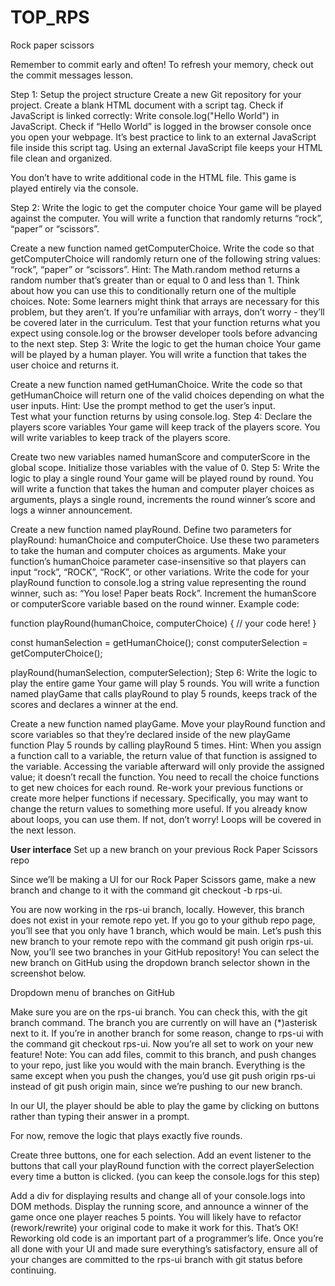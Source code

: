 # TOP_RPS
Rock paper scissors

Remember to commit early and often! To refresh your memory, check out the commit messages lesson.

Step 1: Setup the project structure
Create a new Git repository for your project.
Create a blank HTML document with a script tag.
Check if JavaScript is linked correctly:
Write console.log("Hello World") in JavaScript.
Check if “Hello World” is logged in the browser console once you open your webpage.
It’s best practice to link to an external JavaScript file inside this script tag. Using an external JavaScript file keeps your HTML file clean and organized.

You don’t have to write additional code in the HTML file. This game is played entirely via the console.

Step 2: Write the logic to get the computer choice
Your game will be played against the computer. You will write a function that randomly returns “rock”, “paper” or “scissors”.

Create a new function named getComputerChoice.
Write the code so that getComputerChoice will randomly return one of the following string values: “rock”, “paper” or “scissors”.
Hint: The Math.random method returns a random number that’s greater than or equal to 0 and less than 1. Think about how you can use this to conditionally return one of the multiple choices.
Note: Some learners might think that arrays are necessary for this problem, but they aren’t. If you’re unfamiliar with arrays, don’t worry - they’ll be covered later in the curriculum.
Test that your function returns what you expect using console.log or the browser developer tools before advancing to the next step.
Step 3: Write the logic to get the human choice
Your game will be played by a human player. You will write a function that takes the user choice and returns it.

Create a new function named getHumanChoice.
Write the code so that getHumanChoice will return one of the valid choices depending on what the user inputs.
Hint: Use the prompt method to get the user’s input.  
Test what your function returns by using console.log.
Step 4: Declare the players score variables
Your game will keep track of the players score. You will write variables to keep track of the players score.

Create two new variables named humanScore and computerScore in the global scope.
Initialize those variables with the value of 0.
Step 5: Write the logic to play a single round
Your game will be played round by round. You will write a function that takes the human and computer player choices as arguments, plays a single round, increments the round winner’s score and logs a winner announcement.

Create a new function named playRound.
Define two parameters for playRound: humanChoice and computerChoice. Use these two parameters to take the human and computer choices as arguments.
Make your function’s humanChoice parameter case-insensitive so that players can input “rock”, “ROCK”, “RocK”, or other variations.
Write the code for your playRound function to console.log a string value representing the round winner, such as: “You lose! Paper beats Rock”.
Increment the humanScore or computerScore variable based on the round winner.
Example code:

function playRound(humanChoice, computerChoice) {
  // your code here!
}

const humanSelection = getHumanChoice();
const computerSelection = getComputerChoice();

playRound(humanSelection, computerSelection);
Step 6: Write the logic to play the entire game
Your game will play 5 rounds. You will write a function named playGame that calls playRound to play 5 rounds, keeps track of the scores and declares a winner at the end.

Create a new function named playGame.
Move your playRound function and score variables so that they’re declared inside of the new playGame function
Play 5 rounds by calling playRound 5 times.
Hint: When you assign a function call to a variable, the return value of that function is assigned to the variable. Accessing the variable afterward will only provide the assigned value; it doesn’t recall the function. You need to recall the choice functions to get new choices for each round.
Re-work your previous functions or create more helper functions if necessary. Specifically, you may want to change the return values to something more useful.
If you already know about loops, you can use them. If not, don’t worry! Loops will be covered in the next lesson.

**User interface**
Set up a new branch on your previous Rock Paper Scissors repo

Since we’ll be making a UI for our Rock Paper Scissors game, make a new branch and change to it with the command git checkout -b rps-ui.

You are now working in the rps-ui branch, locally. However, this branch does not exist in your remote repo yet. If you go to your github repo page, you’ll see that you only have 1 branch, which would be main. Let’s push this new branch to your remote repo with the command git push origin rps-ui. Now, you’ll see two branches in your GitHub repository! You can select the new branch on GitHub using the dropdown branch selector shown in the screenshot below.

Dropdown menu of branches on GitHub

Make sure you are on the rps-ui branch. You can check this, with the git branch command. The branch you are currently on will have an (*)asterisk next to it. If you’re in another branch for some reason, change to rps-ui with the command git checkout rps-ui. Now you’re all set to work on your new feature! Note: You can add files, commit to this branch, and push changes to your repo, just like you would with the main branch. Everything is the same except when you push the changes, you’d use git push origin rps-ui instead of git push origin main, since we’re pushing to our new branch.

In our UI, the player should be able to play the game by clicking on buttons rather than typing their answer in a prompt.

For now, remove the logic that plays exactly five rounds.

Create three buttons, one for each selection. Add an event listener to the buttons that call your playRound function with the correct playerSelection every time a button is clicked. (you can keep the console.logs for this step)

Add a div for displaying results and change all of your console.logs into DOM methods.
Display the running score, and announce a winner of the game once one player reaches 5 points.
You will likely have to refactor (rework/rewrite) your original code to make it work for this. That’s OK! Reworking old code is an important part of a programmer’s life.
Once you’re all done with your UI and made sure everything’s satisfactory, ensure all of your changes are committed to the rps-ui branch with git status before continuing.
